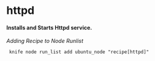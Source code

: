 # httpd

#### Installs and Starts Httpd service.

*Adding Recipe to Node Runlist*

```
 knife node run_list add ubuntu_node "recipe[httpd]"
 ```

